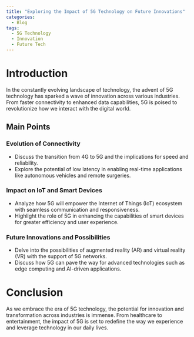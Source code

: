 ```yaml
---
title: "Exploring the Impact of 5G Technology on Future Innovations"
categories:
  - Blog
tags:
  - 5G Technology
  - Innovation
  - Future Tech
---
```


# Introduction
In the constantly evolving landscape of technology, the advent of 5G technology has sparked a wave of innovation across various industries. From faster connectivity to enhanced data capabilities, 5G is poised to revolutionize how we interact with the digital world.

## Main Points
### Evolution of Connectivity
- Discuss the transition from 4G to 5G and the implications for speed and reliability.
- Explore the potential of low latency in enabling real-time applications like autonomous vehicles and remote surgeries.

### Impact on IoT and Smart Devices
- Analyze how 5G will empower the Internet of Things (IoT) ecosystem with seamless communication and responsiveness.
- Highlight the role of 5G in enhancing the capabilities of smart devices for greater efficiency and user experience.

### Future Innovations and Possibilities
- Delve into the possibilities of augmented reality (AR) and virtual reality (VR) with the support of 5G networks.
- Discuss how 5G can pave the way for advanced technologies such as edge computing and AI-driven applications.

# Conclusion
As we embrace the era of 5G technology, the potential for innovation and transformation across industries is immense. From healthcare to entertainment, the impact of 5G is set to redefine the way we experience and leverage technology in our daily lives.